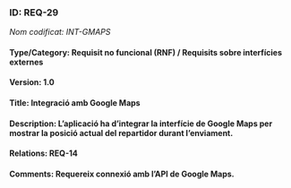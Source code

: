 ### ID: REQ-29
_Nom codificat: INT-GMAPS_
#### Type/Category: Requisit no funcional (RNF) / Requisits sobre interfícies externes
#### Version: 1.0
#### Title: Integració amb Google Maps
#### Description: L’aplicació ha d’integrar la interfície de Google Maps per mostrar la posició actual del repartidor durant l’enviament.
#### Relations: REQ-14
#### Comments: Requereix connexió amb l’API de Google Maps.
